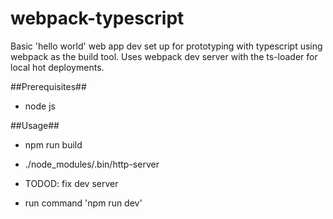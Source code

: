 # webpack-typescript
Basic 'hello world' web app dev set up for prototyping with typescript using webpack as the build tool. Uses webpack dev server with the ts-loader for local hot deployments.

##Prerequisites##
* node js

##Usage##

- npm run build
- ./node_modules/.bin/http-server

- TODOD: fix dev server

* run command 'npm run dev'



